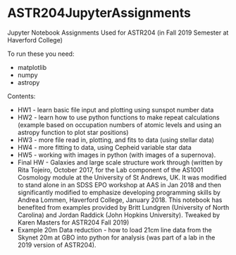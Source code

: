 # ASTR204JupyterAssignments
Jupyter Notebook Assignments Used for ASTR204 (in Fall 2019 Semester at Haverford College)

To run these you need: 
* matplotlib
* numpy
* astropy

Contents: 
* HW1 - learn basic file input and plotting using sunspot number data
* HW2 - learn how to use python functions to make repeat calculations (example based on occupation numbers of atomic levels and using an astropy function to plot star positions)
* HW3 - more file read in, plotting, and fits to data (using stellar data)
* HW4 - more fitting to data, using Cepheid variable star data
* HW5 - working with images in python (with images of a supernova). 
* Final HW - Galaxies and large scale structure work through (written by Rita Tojeiro, October 2017, for the Lab component of the AS1001 Cosmology module at the University of St Andrews, UK. It was modified to stand alone in an SDSS EPO workshop at AAS in Jan 2018 and then significantly modified to emphasize developing programming skills by Andrea Lommen, Haverford College, January 2018. This notebook has benefited from examples provided by Britt Lundgren (University of North Carolina) and Jordan Raddick (John Hopkins University). Tweaked by Karen Masters for ASTR204 Fall 2019) 
* Example 20m Data reduction - how to load 21cm line data from the Skynet 20m at GBO into python for analysis (was part of a lab in the 2019 version of ASTR204). 
